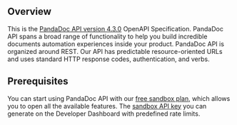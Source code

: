 ## Overview

This is the [PandaDoc API version 4.3.0](https://developers.pandadoc.com/reference/about) OpenAPI Specification.  PandaDoc API spans a broad range of functionality to help you build incredible documents automation experiences inside your product. PandaDoc API is organized around REST. Our API has predictable resource-oriented URLs and uses standard HTTP response codes, authentication, and verbs.
## Prerequisites

  You can start using PandaDoc API with our [free sandbox plan](https://signup.pandadoc.com/?ss=api-dev&plan=rec_plans_v5_api_dev_mn_free), which allows you to open all the available features.  The [sandbox API key](https://developers.pandadoc.com/reference/api-key-authentication-process#sandbox-key) you can generate on the Developer Dashboard with predefined rate limits.
